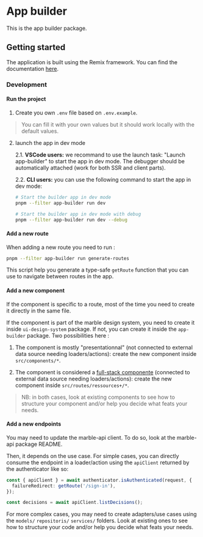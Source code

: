 # App builder

This is the app builder package.

## Getting started

The application is built using the Remix framework. You can find the documentation [here](https://remix.run/).

### Development

#### Run the project

1. Create you own `.env` file based on `.env.example`.

> You can fill it with your own values but it should work locally with the default values.

2. launch the app in dev mode

   2.1. **VSCode users:** we recommand to use the launch task: "Launch app-builder" to start the app in dev mode. The debugger should be automatically attached (work for both SSR and client parts).

   2.2. **CLI users:** you can use the following command to start the app in dev mode:

   ```bash
   # Start the builder app in dev mode
   pnpm --filter app-builder run dev

   # Start the builder app in dev mode with debug
   pnpm --filter app-builder run dev --debug
   ```

#### Add a new route

When adding a new route you need to run :

```bash
pnpm --filter app-builder run generate-routes
```

This script help you generate a type-safe `getRoute` function that you can use to navigate between routes in the app.

#### Add a new component

If the component is specific to a route, most of the time you need to create it directly in the same file.

If the component is part of the marble design system, you need to create it inside `ui-design-system` package. If not, you can create it inside the `app-builder` package. Two possibilities here :

1. The component is mostly "presentationnal" (not connected to external data source needing loaders/actions): create the new component inside `src/components/*`.

2. The component is considered a [full-stack componente](https://www.epicweb.dev/full-stack-components) (connected to external data source needing loaders/actions): create the new component inside `src/routes/ressources+/*`.

> NB: in both cases, look at existing components to see how to structure your component and/or help you decide what feats your needs.

#### Add a new endpoints

You may need to update the marble-api client. To do so, look at the marble-api package README.

Then, it depends on the use case. For simple cases, you can directly consume the endpoint in a loader/action using the `apiClient` returned by the authenticator like so:

```typescript
const { apiClient } = await authenticator.isAuthenticated(request, {
  failureRedirect: getRoute('/sign-in'),
});

const decisions = await apiClient.listDecisions();
```

For more complex cases, you may need to create adapters/use cases using the `models/` `repositoris/` `services/` folders. Look at existing ones to see how to structure your code and/or help you decide what feats your needs.
